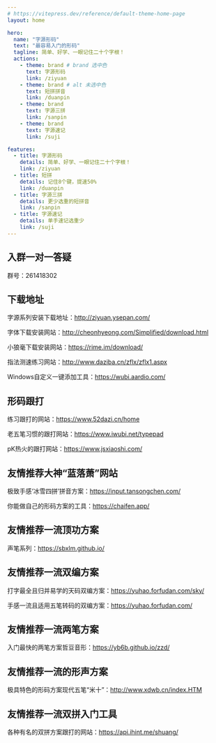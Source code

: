 ```yaml
---
# https://vitepress.dev/reference/default-theme-home-page
layout: home

hero:
  name: "字源形码"
  text: "最容易入门的形码"
  tagline: 简单、好学、一眼记住二十个字根！
  actions:
    - theme: brand # brand 选中色
      text: 字源形码
      link: /ziyuan
    - theme: brand # alt 未选中色
      text: 短拼拼音
      link: /duanpin
    - theme: brand
      text: 字源三拼
      link: /sanpin
    - theme: brand
      text: 字源速记
      link: /suji

features:
  - title: 字源形码
    details: 简单、好学、一眼记住二十个字根！
    link: /ziyuan
  - title: 短拼
    details: 记住8个键，提速50%
    link: /duanpin
  - title: 字源三拼
    details: 更少选重的短拼音
    link: /sanpin
  - title: 字源速记
    details: 单手速记选重少
    link: /suji
---
```


## 入群一对一答疑

群号：261418302

## 下载地址

字源系列安装下载地址：http://ziyuan.ysepan.com/

字体下载安装网站：http://cheonhyeong.com/Simplified/download.html

小狼毫下载安装网站：https://rime.im/download/

指法测速练习网站：http://www.daziba.cn/zflx/zflx1.aspx

Windows自定义一键添加工具：https://wubi.aardio.com/

## 形码跟打

练习跟打的网站：https://www.52dazi.cn/home

老五笔习惯的跟打网站：https://www.iwubi.net/typepad

pK热火的跟打网站：https://www.jsxiaoshi.com/

## 友情推荐大神“蓝落萧”网站

极致手感‘冰雪四拼’拼音方案：https://input.tansongchen.com/

你能做自己的形码方案的工具：https://chaifen.app/

## 友情推荐一流顶功方案

声笔系列：https://sbxlm.github.io/

## 友情推荐一流双编方案

打字最全且归并易学的天码双编方案：https://yuhao.forfudan.com/sky/

手感一流且适用五笔转码的双编方案：https://yuhao.forfudan.com/

## 友情推荐一流两笔方案

入门最快的两笔方案哲豆音形：https://yb6b.github.io/zzd/

## 友情推荐一流的形声方案

极具特色的形码方案现代五笔“米十”：http://www.xdwb.cn/index.HTM

## 友情推荐一流双拼入门工具

各种有名的双拼方案跟打的网站：https://api.ihint.me/shuang/